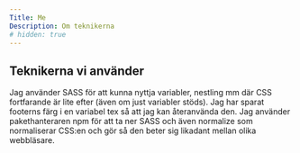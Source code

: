 ```yaml
---
Title: Me
Description: Om teknikerna
# hidden: true
---
```


## Teknikerna vi använder

Jag använder SASS för att kunna nyttja variabler, nestling mm där CSS fortfarande är lite efter (även om just variabler stöds). Jag har sparat footerns färg i en variabel tex så att jag kan återanvända den. Jag använder pakethanteraren npm för att ta ner SASS och även normalize som normaliserar CSS:en och gör så den beter sig likadant mellan olika webbläsare.
<i class="fas fa-atom"></i>